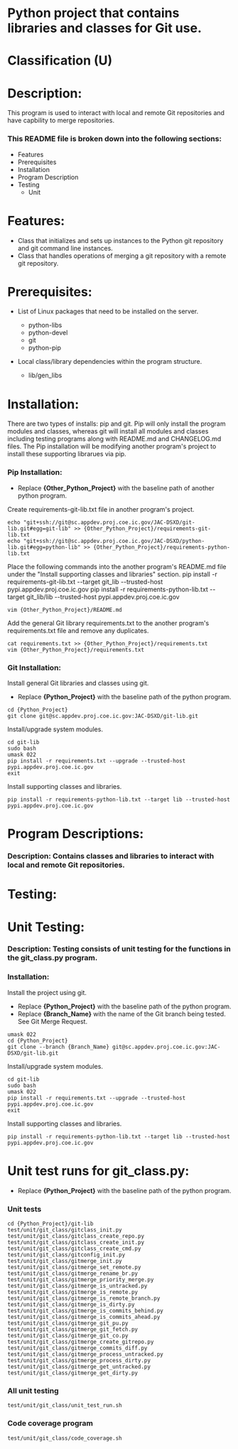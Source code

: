 # Python project that contains libraries and classes for Git use.
# Classification (U)

# Description:
  This program is used to interact with local and remote Git repositories and have capbility to merge repositories.

###  This README file is broken down into the following sections:
  * Features
  * Prerequisites
  * Installation
  * Program Description
  * Testing
    - Unit


# Features:
  * Class that initializes and sets up instances to the Python git repository and git command line instances.
  * Class that handles operations of merging a git repository with a remote git repository.


# Prerequisites:

  * List of Linux packages that need to be installed on the server.
    - python-libs
    - python-devel
    - git
    - python-pip

  * Local class/library dependencies within the program structure.
    - lib/gen_libs


# Installation:
  There are two types of installs: pip and git.  Pip will only install the program modules and classes, whereas git will install all modules and classes including testing programs along with README.md and CHANGELOG.md files.  The Pip installation will be modifying another program's project to install these supporting librarues via pip.

### Pip Installation:
  * Replace **{Other_Python_Project}** with the baseline path of another python program.

Create requirements-git-lib.txt file in another program's project.

```
echo "git+ssh://git@sc.appdev.proj.coe.ic.gov/JAC-DSXD/git-lib.git#egg=git-lib" >> {Other_Python_Project}/requirements-git-lib.txt
echo "git+ssh://git@sc.appdev.proj.coe.ic.gov/JAC-DSXD/python-lib.git#egg=python-lib" >> {Other_Python_Project}/requirements-python-lib.txt
```

Place the following commands into the another program's README.md file under the "Install supporting classes and libraries" section.
   pip install -r requirements-git-lib.txt --target git_lib --trusted-host pypi.appdev.proj.coe.ic.gov
   pip install -r requirements-python-lib.txt --target git_lib/lib --trusted-host pypi.appdev.proj.coe.ic.gov
 
```
vim {Other_Python_Project}/README.md
```

Add the general Git library requirements.txt to the another program's requirements.txt file and remove any duplicates.

```
cat requirements.txt >> {Other_Python_Project}/requirements.txt
vim {Other_Python_Project}/requirements.txt
```

### Git Installation:

Install general Git libraries and classes using git.
  * Replace **{Python_Project}** with the baseline path of the python program.

```
cd {Python_Project}
git clone git@sc.appdev.proj.coe.ic.gov:JAC-DSXD/git-lib.git
```

Install/upgrade system modules.

```
cd git-lib
sudo bash
umask 022
pip install -r requirements.txt --upgrade --trusted-host pypi.appdev.proj.coe.ic.gov
exit
```

Install supporting classes and libraries.
```
pip install -r requirements-python-lib.txt --target lib --trusted-host pypi.appdev.proj.coe.ic.gov
```


# Program Descriptions:
### Description: Contains classes and libraries to interact with local and remote Git repositories.


# Testing:

# Unit Testing:

### Description: Testing consists of unit testing for the functions in the git_class.py program.

### Installation:

Install the project using git.
  * Replace **{Python_Project}** with the baseline path of the python program.
  * Replace **{Branch_Name}** with the name of the Git branch being tested.  See Git Merge Request.

```
umask 022
cd {Python_Project}
git clone --branch {Branch_Name} git@sc.appdev.proj.coe.ic.gov:JAC-DSXD/git-lib.git
```

Install/upgrade system modules.

```
cd git-lib
sudo bash
umask 022
pip install -r requirements.txt --upgrade --trusted-host pypi.appdev.proj.coe.ic.gov
exit
```

Install supporting classes and libraries.
```
pip install -r requirements-python-lib.txt --target lib --trusted-host pypi.appdev.proj.coe.ic.gov
```

# Unit test runs for git_class.py:
  * Replace **{Python_Project}** with the baseline path of the python program.

### Unit tests
```
cd {Python_Project}/git-lib
test/unit/git_class/gitclass_init.py
test/unit/git_class/gitclass_create_repo.py
test/unit/git_class/gitclass_create_init.py
test/unit/git_class/gitclass_create_cmd.py
test/unit/git_class/gitconfig_init.py
test/unit/git_class/gitmerge_init.py
test/unit/git_class/gitmerge_set_remote.py
test/unit/git_class/gitmerge_rename_br.py
test/unit/git_class/gitmerge_priority_merge.py
test/unit/git_class/gitmerge_is_untracked.py
test/unit/git_class/gitmerge_is_remote.py
test/unit/git_class/gitmerge_is_remote_branch.py
test/unit/git_class/gitmerge_is_dirty.py
test/unit/git_class/gitmerge_is_commits_behind.py
test/unit/git_class/gitmerge_is_commits_ahead.py
test/unit/git_class/gitmerge_git_pu.py
test/unit/git_class/gitmerge_git_fetch.py
test/unit/git_class/gitmerge_git_co.py
test/unit/git_class/gitmerge_create_gitrepo.py
test/unit/git_class/gitmerge_commits_diff.py
test/unit/git_class/gitmerge_process_untracked.py
test/unit/git_class/gitmerge_process_dirty.py
test/unit/git_class/gitmerge_get_untracked.py
test/unit/git_class/gitmerge_get_dirty.py
```

### All unit testing
```
test/unit/git_class/unit_test_run.sh
```

### Code coverage program
```
test/unit/git_class/code_coverage.sh
```

